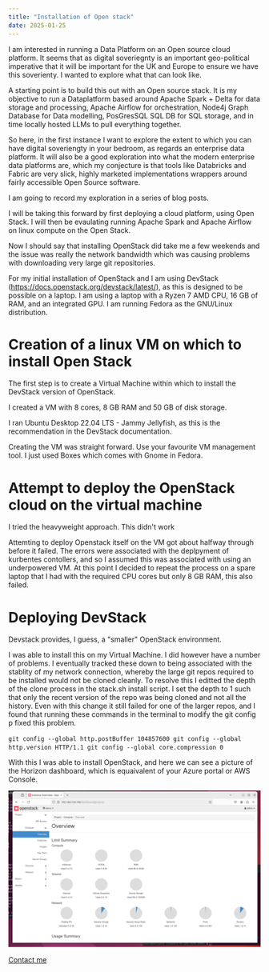 ```yaml
---
title: "Installation of Open stack"
date: 2025-01-25
---
```



I am interested in running a Data Platform on an Open source cloud platform. It seems that as digital soveriegnty is an important geo-political imperative that it will be important for the UK and Europe to ensure we have this soverienty. I wanted to explore what that can look like.

A starting point is to build this out with an Open source stack. It is my objective to run a Dataplatform based around Apache Spark + Delta for data storage and processing, Apache Airflow for orchestration, Node4j Graph Database for Data modelling, PosGresSQL SQL DB for SQL storage, and in time locally hosted LLMs to pull everything together.

So here, in the first instance I want to explore the extent to which you can have digital soveriengty in your bedroom, as regards an enterprise data platform. It will also be a good exploration into what the modern enterprise data platforms are, which my conjecture is that tools like Databricks and Fabric are very slick, highly marketed implementations wrappers around fairly accessible Open Source software.

I am going to record my exploration in a series of blog posts.

I will be taking this forward by first deploying a cloud platform, using Open Stack. I will then be evaulating running Apache Spark and Apache Airflow on linux compute on the Open Stack. 

Now I should say that installing OpenStack did take me a few weekends and the issue was really the network bandwidth which was causing problems with downloading very large git repositories.

For my initial installation of OpenStack and I am using DevStack (https://docs.openstack.org/devstack/latest/), as this is designed to be possible on a laptop. I am using a laptop with a Ryzen 7 AMD CPU, 16 GB of RAM, and an integrated GPU. I am running Fedora as the GNU/Linux distribution.

# Creation of a linux VM on which to install Open Stack 

The first step is to create a Virtual Machine within which to install the DevStack version of OpenStack.

I created a VM with 8 cores, 8 GB RAM and 50 GB of disk storage.

I ran Ubuntu Desktop 22.04 LTS - Jammy Jellyfish, as this is the recommendation in the DevStack documentation. 

Creating the VM was straight forward. Use your favourite VM management tool. I just used Boxes which comes with Gnome in Fedora.

# Attempt to deploy the OpenStack cloud on the virtual machine

I tried the heavyweight approach. This didn't work

Attemting to deploy Openstack itself on the VM got about halfway through before it failed. The errors were associated with the deplpyment of kurbentes contollers, and so I assumed this was associated with using an underpowered VM. At this point I decided to repeat the process on a spare laptop that I had with the required CPU cores but only 8 GB RAM, this also failed.

# Deploying DevStack
Devstack provides, I guess, a "smaller" OpenStack environment.

I was able to install this on my Virtual Machine. I did however have a number of problems. I eventually tracked these down to being associated with the stablity of my network connection, whereby the large git repos required to be installed would not be cloned cleanly. To resolve this I editted the depth of the clone process in the stack.sh install script. I set the depth to 1 such that only the recent version of the repo was being cloned and not all the history. Even with this change it still failed for one of the larger repos, and I found that running these commands in the terminal to modify the git config p fixed this problem.

`
git config --global http.postBuffer 104857600
git config --global http.version HTTP/1.1
git config --global core.compression 0
`

With this I was able to install OpenStack, and here we can see a picture of the Horizon dashboard, which is equaivalent of your Azure portal or AWS Console.

![image](images/horizon.png)


[Contact me](https://www.gamma-data.co.uk#contact)
